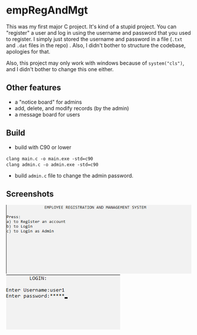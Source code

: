 # empRegAndMgt
This was my first major C project. It's kind of a stupid project. You can "register" a user and log in using the username and password that you used to register. I simply just stored the username and password in a file (`.txt` and `.dat` files in the repo) . Also, I didn't bother to structure the codebase, apologies for that. 

Also, this project may only work with windows because of `system("cls")`, and I didn't bother to change this one either.

## Other features
- a "notice board" for admins
- add, delete, and modify records (by the admin)
- a message board for users

## Build
- build with C90 or lower
```
clang main.c -o main.exe -std=c90
clang admin.c -o admin.exe -std=c90
```
- build `admin.c` file to change the admin password.

## Screenshots
![Dashboard](img/dashboard.png)
![Login](img/login.png)
